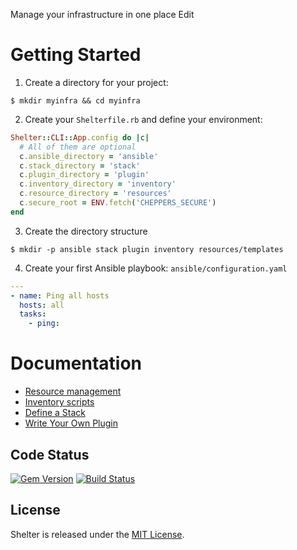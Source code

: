 Manage your infrastructure in one place Edit

# Getting Started

1. Create a directory for your project:

```
$ mkdir myinfra && cd myinfra
```

2. Create your `Shelterfile.rb` and define your environment:

```ruby
Shelter::CLI::App.config do |c|
  # All of them are optional
  c.ansible_directory = 'ansible'
  c.stack_directory = 'stack'
  c.plugin_directory = 'plugin'
  c.inventory_directory = 'inventory'
  c.resource_directory = 'resources'
  c.secure_root = ENV.fetch('CHEPPERS_SECURE')
end
```

3. Create the directory structure

```
$ mkdir -p ansible stack plugin inventory resources/templates
```

4. Create your first Ansible playbook: `ansible/configuration.yaml`

```yaml
---
- name: Ping all hosts
  hosts: all
  tasks:
    - ping:
```

# Documentation

- [Resource management](https://github.com/Yitsushi/shelter/wiki/Resource-Management)
- [Inventory scripts](https://github.com/Yitsushi/shelter/wiki/Inventory-Scripts)
- [Define a Stack](https://github.com/Yitsushi/shelter/wiki/Define-a-Stack)
- [Write Your Own Plugin](https://github.com/Yitsushi/shelter/wiki/Write-Your-Own-Plugin)

## Code Status

[![Gem Version](https://badge.fury.io/rb/shelter.svg)](https://badge.fury.io/rb/shelter)
[![Build Status](https://travis-ci.org/Yitsushi/shelter.svg?branch=master)](https://travis-ci.org/Yitsushi/shelter)

## License

Shelter is released under the [MIT License](http://www.opensource.org/licenses/MIT).
